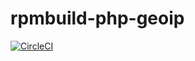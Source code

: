 # rpmbuild-php-geoip

[![CircleCI](https://circleci.com/gh/aursu/rpmbuild-php-geoip.svg?style=svg)](https://circleci.com/gh/aursu/rpmbuild-php-geoip)
